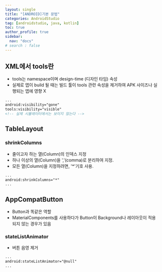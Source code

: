 ```yaml
---
layout: single
title: "[ANDROID]기본 문법"
categories: AndroidStudio
tag: [androidstudio, java, kotlin]
toc: true
author_profile: true
sidebar:
  nav: "docs"
# search : false
---
```


## XML에서 tools란

- tools는 namespace이며 design-time (디자인 타임) 속성
- 실제로 앱이 build 될 때는 빌드 툴이 tools 관련 속성을 제거하여 APK 사이즈나 실행되는 앱에 영향 X

```XML
...
android:visibility="gone"
tools:visibility="visible"
<!-- 실제 시뮬레이터에서는 보이지 않는다 -->
```

## TableLayout

### shrinkColumns

- 줄이고자 하는 열(Column)의 인덱스 지정
- 하나 이상의 열(Column)을 ','(comma)로 분리하여 지정.
- 모든 열(Column)을 지정하려면, '\*'기호 사용.

```XML
...
android:shrinkColumns="*"
...
```

## AppCompatButton

- Button과 똑같은 역할
- MaterialComponents를 사용하다가 Button이 Background나 레이아웃이 적용되지 않는 경우가 있음

### stateListAnimator

- 버튼 음영 제거

```XML
...
android:stateListAnimator="@null"
...
```
